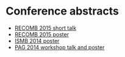 Conference abstracts
================================================================================

+ [RECOMB 2015 short talk](recomb2015-talk.md)
+ [RECOMB 2015 poster](recomb2015-poster.md)
+ [ISMB 2014 poster](ismb2014-poster.md)
+ [PAG 2014 workshop talk and poster](pag2014.md)
